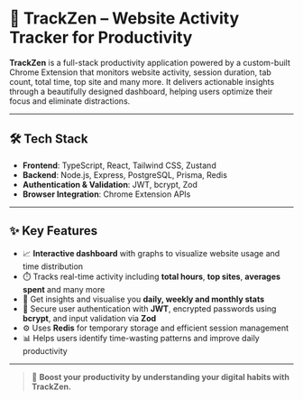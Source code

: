 # 🧭 TrackZen – Website Activity Tracker for Productivity

**TrackZen** is a full-stack productivity application powered by a custom-built Chrome Extension that monitors website activity, session duration, tab count, total time, top site and many more. It delivers actionable insights through a beautifully designed dashboard, helping users optimize their focus and eliminate distractions.

---

## 🛠️ Tech Stack

- **Frontend**: TypeScript, React, Tailwind CSS, Zustand  
- **Backend**: Node.js, Express, PostgreSQL, Prisma, Redis  
- **Authentication & Validation**: JWT, bcrypt, Zod  
- **Browser Integration**: Chrome Extension APIs

---

## ✨ Key Features

- 📈 **Interactive dashboard** with graphs to visualize website usage and time distribution  
- ⏱️ Tracks real-time activity including **total hours**, **top sites**, **averages spent**  and many more
- 🎯 Get insights and visualise you **daily, weekly and monthly stats**
- 🔐 Secure user authentication with **JWT**, encrypted passwords using **bcrypt**, and input validation via **Zod**  
- ⚙️ Uses **Redis** for temporary storage and efficient session management  
- 📊 Helps users identify time-wasting patterns and improve daily productivity

---

> 🚀 **Boost your productivity by understanding your digital habits with TrackZen.**

